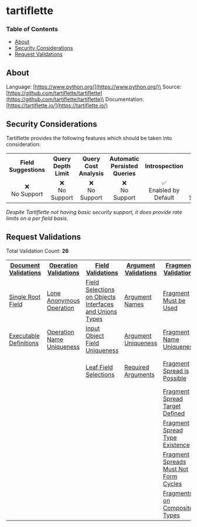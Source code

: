# tartiflette

### Table of Contents
* [About](#About)
* [Security Considerations](#Security-Considerations)
* [Request Validations](#Request-Validations)

## About
Language: [https://www.python.org/](https://www.python.org/)\
Source: [https://github.com/tartiflette/tartiflette](https://github.com/tartiflette/tartiflette)\
Documentation: [https://tartiflette.io/](https://tartiflette.io/)

## Security Considerations
Tartiflette provides the following features which should be taken into consideration:

<table>
	<tr>
		<th align="center">Field Suggestions</th>
		<th align="center">Query Depth Limit</th>
		<th align="center">Query Cost Analysis</th>
		<th align="center">Automatic Persisted Queries</th>
		<th align="center">Introspection</th>
		<th align="center">Debug Mode</th>
		<th align="center">Batch Requests</th>
	</tr>
	<tr>
		<td align="center">❌<br>No Support</td>
		<td align="center">❌<br>No Support</td>
		<td align="center">❌<br>No Support</td>
		<td align="center">❌<br>No Support</td>
		<td align="center">✅<br>Enabled by Default</td>
		<td align="center">❌<br>No Support</td>
		<td align="center">❌<br>No Support</td>
	</tr>
</table>

*Despite Tartiflette not having basic security support, it does provide rate limits on a per field basis.*

## Request Validations
Total Validation Count: **26**

<table>
	<tr>
		<th><a href="https://spec.graphql.org/October2021/#sec-Documents">Document Validations</a></th>
		<th><a href="https://spec.graphql.org/October2021/#sec-Validation.Operations">Operation Validations</a></th>
		<th><a href="https://spec.graphql.org/October2021/#sec-Validation.Fields">Field Validations</a></th>
		<th><a href="https://spec.graphql.org/October2021/#sec-Validation.Arguments">Argument Validations</a></th>
		<th><a href="https://spec.graphql.org/October2021/#sec-Validation.Fragments">Fragment Validations</a></th>
		<th><a href="https://spec.graphql.org/October2021/#sec-Values">Value Validations</a></th>
		<th><a href="https://spec.graphql.org/October2021/#sec-Validation.Directives">Directive Validations</a></th>
		<th><a href="https://spec.graphql.org/October2021/#sec-Validation.Variables">Variable Validations</a></th>
		<th>Misc. Validations</th>
	</tr>
	<tr>
		<td><a href="https://github.com/tartiflette/tartiflette/blob/master/tartiflette/language/validators/query/single_root_field.py">Single Root Field</a></td>
		<td><a href="https://github.com/tartiflette/tartiflette/blob/master/tartiflette/language/validators/query/lone_anonymous_operation.py">Lone Anonymous Operation</a></td>
		<td><a href="https://github.com/tartiflette/tartiflette/blob/master/tartiflette/language/validators/query/field_selections_on_objects_interfaces_and_unions_types.py">Field Selections on Objects Interfaces and Unions Types</a></td>
		<td><a href="https://github.com/tartiflette/tartiflette/blob/master/tartiflette/language/validators/query/argument_names.py">Argument Names</a></td>
		<td><a href="https://github.com/tartiflette/tartiflette/blob/master/tartiflette/language/validators/query/fragment_must_be_used.py">Fragment Must be Used</a></td>
		<td><a href="https://github.com/tartiflette/tartiflette/blob/master/tartiflette/language/validators/query/values_of_correct_type.py">Values of Correct Type</a></td>
		<td><a href="https://github.com/tartiflette/tartiflette/blob/master/tartiflette/language/validators/query/directives_are_defined.py">Directives are Defined</a></td>
		<td><a href="https://github.com/tartiflette/tartiflette/blob/master/tartiflette/language/validators/query/all_variable_usages_are_allowed.py">All Variable Usages are Allowed</a></td>
		<td><a href=""></a></td>
	</tr>
	<tr>
		<td><a href="https://github.com/tartiflette/tartiflette/blob/master/tartiflette/language/validators/query/executable_definitions.py">Executable Definitions</a></td>
		<td><a href="https://github.com/tartiflette/tartiflette/blob/master/tartiflette/language/validators/query/operation_name_uniqueness.py">Operation Name Uniqueness</a></td>
		<td><a href="https://github.com/tartiflette/tartiflette/blob/master/tartiflette/language/validators/query/input_object_field_uniqueness.py">Input Object Field Uniqueness</a></td>
		<td><a href="https://github.com/tartiflette/tartiflette/blob/master/tartiflette/language/validators/query/argument_uniqueness.py">Argument Uniqueness</a></td>
		<td><a href="https://github.com/tartiflette/tartiflette/blob/master/tartiflette/language/validators/query/fragment_name_uniqueness.py">Fragment Name Uniqueness</a></td>
		<td><a href=""></a></td>
		<td><a href="https://github.com/tartiflette/tartiflette/blob/master/tartiflette/language/validators/query/directives_are_in_valid_locations.py">Directives are in Valid Locations</a></td>
		<td><a href="https://github.com/tartiflette/tartiflette/blob/master/tartiflette/language/validators/query/all_variable_uses_defined.py">All Variable uses Defined</a></td>
		<td><a href=""></a></td>
	</tr>
	<tr>
		<td><a href=""></a></td>
		<td><a href=""></a></td>
		<td><a href="https://github.com/tartiflette/tartiflette/blob/master/tartiflette/language/validators/query/leaf_field_selections.py">Leaf Field Selections</a></td>
		<td><a href="https://github.com/tartiflette/tartiflette/blob/master/tartiflette/language/validators/query/required_arguments.py">Required Arguments</a></td>
		<td><a href="https://github.com/tartiflette/tartiflette/blob/master/tartiflette/language/validators/query/fragment_spread_is_possible.py">Fragment Spread is Possible</a></td>
		<td><a href=""></a></td>
		<td><a href="https://github.com/tartiflette/tartiflette/blob/master/tartiflette/language/validators/query/directives_are_unique_per_location.py">Directives are Unique per Location</a></td>
		<td><a href="https://github.com/tartiflette/tartiflette/blob/master/tartiflette/language/validators/query/all_variables_used.py">All Variables Used</a></td>
		<td><a href=""></a></td>
	</tr>
	<tr>
		<td><a href=""></a></td>
		<td><a href=""></a></td>
		<td><a href=""></a></td>
		<td><a href=""></a></td>
		<td><a href="https://github.com/tartiflette/tartiflette/blob/master/tartiflette/language/validators/query/fragment_spread_target_defined.py">Fragment Spread Target Defined</a></td>
		<td><a href=""></a></td>
		<td><a href=""></a></td>
		<td><a href="https://github.com/tartiflette/tartiflette/blob/master/tartiflette/language/validators/query/variable_uniqueness.py">Variable Uniqueness</a></td>
		<td><a href=""></a></td>
	</tr>
	<tr>
		<td><a href=""></a></td>
		<td><a href=""></a></td>
		<td><a href=""></a></td>
		<td><a href=""></a></td>
		<td><a href="https://github.com/tartiflette/tartiflette/blob/master/tartiflette/language/validators/query/fragment_spread_type_existence.py">Fragment Spread Type Existence</a></td>
		<td><a href=""></a></td>
		<td><a href=""></a></td>
		<td><a href="https://github.com/tartiflette/tartiflette/blob/master/tartiflette/language/validators/query/variables_are_input_types.py">Variables are Input Types</a></td>
		<td><a href=""></a></td>
	</tr>
	<tr>
		<td><a href=""></a></td>
		<td><a href=""></a></td>
		<td><a href=""></a></td>
		<td><a href=""></a></td>
		<td><a href="https://github.com/tartiflette/tartiflette/blob/master/tartiflette/language/validators/query/fragment_spreads_must_not_form_cycles.py">Fragment Spreads Must Not Form Cycles</a></td>
		<td><a href=""></a></td>
		<td><a href=""></a></td>
		<td><a href=""></a></td>
		<td><a href=""></a></td>
	</tr>
	<tr>
		<td><a href=""></a></td>
		<td><a href=""></a></td>
		<td><a href=""></a></td>
		<td><a href=""></a></td>
		<td><a href="https://github.com/tartiflette/tartiflette/blob/master/tartiflette/language/validators/query/fragments_on_composite_types.py">Fragments on Composite Types</a></td>
		<td><a href=""></a></td>
		<td><a href=""></a></td>
		<td><a href=""></a></td>
		<td><a href=""></a></td>
	</tr>
</table>